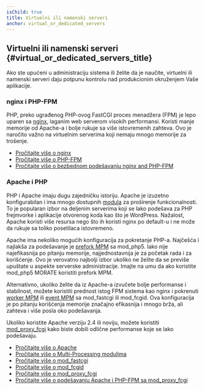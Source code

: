 ```yaml
---
isChild: true
title: Virtuelni ili namenski serveri
anchor: virtual_or_dedicated_servers
---
```


## Virtuelni ili namenski serveri {#virtual_or_dedicated_servers_title}

Ako ste upućeni u administraciju sistema ili želite da je naučite, virtuelni ili namenski serveri daju potpunu kontrolu
nad produkcionim okruženjem Vaše aplikacije.

### nginx i PHP-FPM

PHP, preko ugrađenog PHP-ovog FastCGI proces menadžera (FPM) je lepo uparen sa [nginx](http://nginx.org), laganim web
serverom visokih performansi. Koristi manje memorije od Apache-a i bolje rukuje sa više istovremenih zahteva. Ovo je
naročito važno na virtuelnim serverima koji nemaju mnogo memorije za trošenje.

* [Pročitajte više o nginx][nginx]
* [Pročitajte više o PHP-FPM][phpfpm]
* [Pročitajte više o bezbednom podešavanju nginx and PHP-FPM][secure-nginx-phpfpm]

### Apache i PHP

PHP i Apache imaju dugu zajedničku istoriju. Apache je izuzetno konfigurabilan i ima mnogo dostupnih [modula][apache-modules] za
proširenje funkcionalnosti. To je popularan izbor na deljenim serverima koji se lako podešava za PHP frejmvorke i
aplikacije otvorenog koda kao što je WordPress. Nažalost, Apache koristi više resursa nego što ih koristi nginx po
default-u i ne može da rukuje sa toliko posetilaca istovremeno.

Apache ima nekoliko mogućih konfiguracija za pokretanje PHP-a. Najčešća i najlakša za podešavanje je [prefork MPM] sa mod_php5. Iako nije najefikasnija po pitanju memorije, najjednostavnija je za početak rada i za
korišćenje. Ovo je verovatno najbolji izbor ukoliko ne želite da se previše upuštate u aspekte serverske administracije.
Imajte na umu da ako koristite mod_php5 MORATE koristiti prefork MPM.

Alternativno, ukoliko želite da iz Apache-a izvučete bolje performanse i stabilnost, možete koristiti prednost istog FPM
sistema kao nginx i pokrenuti [worker MPM] ili [event MPM] sa mod_fastcgi ili mod_fcgid. Ova konfiguracija je po pitanju korišćenja memorije značajno efikasnija i mnogo brža, ali
zahteva i više posla oko podešavanja.

Ukoliko koristite Apache verziju 2.4 ili noviju, možete koristiti [mod_proxy_fcgi] kako biste dobili odlične performanse koje se lako podešavaju.

* [Pročitajte više o Apache][apache]
* [Pročitajte više o Multi-Processing modulima][apache-MPM]
* [Pročitajte više o mod_fastcgi][mod_fastcgi]
* [Pročitajte više o mod_fcgid][mod_fcgid]
* [Pročitajte više o mod_proxy_fcgi][mod_proxy_fcgi]
* [Pročitajte više o podešavanju Apache i PHP-FPM sa mod_proxy_fcgi][tutorial-mod_proxy_fcgi]


[nginx]: http://nginx.org/
[phpfpm]: http://php.net/install.fpm
[secure-nginx-phpfpm]: https://nealpoole.com/blog/2011/04/setting-up-php-fastcgi-and-nginx-dont-trust-the-tutorials-check-your-configuration/
[apache-modules]: http://httpd.apache.org/docs/2.4/mod/
[prefork MPM]: http://httpd.apache.org/docs/2.4/mod/prefork.html
[worker MPM]: http://httpd.apache.org/docs/2.4/mod/worker.html
[event MPM]: http://httpd.apache.org/docs/2.4/mod/event.html
[apache]: http://httpd.apache.org/
[apache-MPM]: http://httpd.apache.org/docs/2.4/mod/mpm_common.html
[mod_fastcgi]: https://blogs.oracle.com/opal/entry/php_fpm_fastcgi_process_manager
[mod_fcgid]: http://httpd.apache.org/mod_fcgid/
[mod_proxy_fcgi]: https://httpd.apache.org/docs/current/mod/mod_proxy_fcgi.html
[tutorial-mod_proxy_fcgi]: https://serversforhackers.com/video/apache-and-php-fpm
